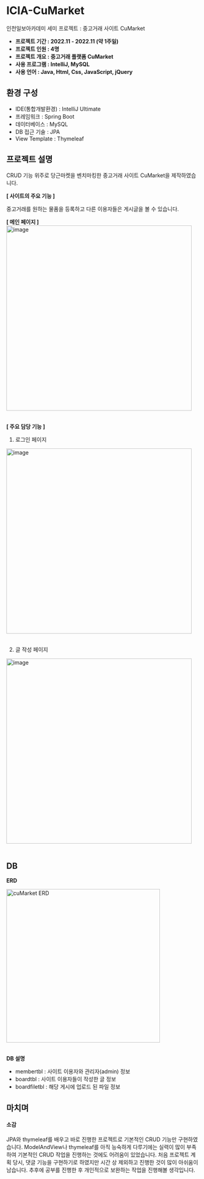 # ICIA-CuMarket
인천일보아카데미 세미 프로젝트 : 중고거래 사이트 CuMarket

- **프로젝트 기간 : 2022.11 - 2022.11 (약 1주일)**
- **프로젝트 인원 : 4명**
- **프로젝트 개요 : 중고거래 플랫폼 CuMarket**
- **사용 프로그램 : IntelliJ, MySQL**
- **사용 언어 : Java, Html, Css, JavaScript, jQuery**

## 환경 구성

- IDE(통합개발환경) : IntelliJ Ultimate
- 프레임워크 : Spring Boot
- 데이터베이스 : MySQL
- DB 접근 기술 : JPA
- View Template : Thymeleaf

## 프로젝트 설명

CRUD 기능 위주로 당근마켓을 벤치마킹한 중고거래 사이트 CuMarket을 제작하였습니다.

**[ 사이트의 주요 기능 ]**

중고거래를 원하는 물품을 등록하고 다른 이용자들은 게시글을 볼 수 있습니다.

**[ 메인 페이지 ]**
<img width="485" alt="image" src="https://user-images.githubusercontent.com/96126414/224473398-032b3cce-a009-4eed-8071-38dc0228e3cf.png">
<br><br>

**[ 주요 담당 기능 ]**

1. 로그인 페이지
<img width="485" alt="image" src="https://user-images.githubusercontent.com/96126414/224474931-30e404f2-3443-4834-b070-0f83e01d5991.png">
<br><br>

2. 글 작성 페이지
<img width="485" alt="image" src="https://user-images.githubusercontent.com/96126414/224474981-1ad917ed-0d27-49fc-bd89-c454a544f467.png">
<br><br>

## DB

**ERD**

<img width="402" alt="cuMarket ERD" src="https://user-images.githubusercontent.com/96126414/215404216-d0afc262-3cbc-4294-bd85-9f439f3ffefd.png"><br><br>

**DB 설명**
- membertbl : 사이트 이용자와 관리자(admin) 정보
- boardtbl : 사이트 이용자들이 작성한 글 정보
- boardfiletbl : 해당 게시에 업로드 된 파일 정보

## 마치며
#### 소감
JPA와 thymeleaf를 배우고 바로 진행한 프로젝트로 기본적인 CRUD 기능만 구현하였습니다. ModelAndView나 thymeleaf를 아직 능숙하게 다루기에는 실력이 많이 부족하여 기본적인 CRUD 작업을 진행하는 것에도 어려움이 있었습니다. 처음 프로젝트 계획 당시, 댓글 기능을 구현하기로 하였지만 시간 상 제외하고 진행한 것이 많이 아쉬움이 남습니다. 추후에 공부를 진행한 후 개인적으로 보완하는 작업을 진행해볼 생각입니다. 



